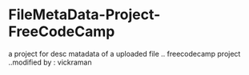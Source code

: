 # FileMetaData-Project-FreeCodeCamp
a project for desc matadata of a uploaded file
..
freecodecamp project
..modified by : vickraman
